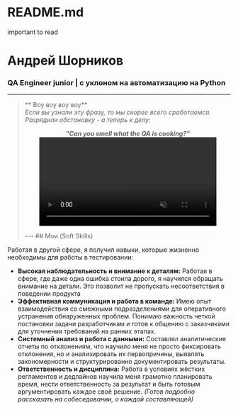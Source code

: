 # README.md
important to read
# Андрей Шорников
### QA Engineer junior |  с уклоном на автоматизацию на Python
---
> ** Воу воу воу воу**  
> *Если вы узнали эту фразу, то мы скорее всего сработаемся. Разрядили обстановку - а теперь к делу:*
> 
> <p align="center">
>   <strong><em>"Can you smell what the QA is cooking?"</em></strong><br>
>   <video src="assets/rock-wow-wow-wow.mp4" width="400" controls muted loop playsinline></video>
> </p>
> ---
> ## Мои  (Soft Skills)
Работая в другой сфере, я получил навыки, которые жизненно необходимы для работы в тестировании:
*   **Высокая наблюдательность и внимание к деталям:** Работая в сфере, где даже одна ошибка стоила дорого, я научился обращать внимание на детали. Это позволит не пропускать несоответствия в поведении продукта
*   **Эффективная коммуникация и работа в команде:** Имею опыт взаимодействия со смежными подразделениями для оперативного устранения обнаруженных проблем. Понимаю важность четкой постановки задачи разработчикам и готов к общению с заказчиками для уточнения требований на ранних этапах.
*   **Системный анализ и работа с данными:** Составлял аналитические отчеты по отклонениям, что научило меня не просто фиксировать отклонения, но и анализировать их первопричины, выявлять закономерности и структурированно документировать результаты.
*   **Ответственность и дисциплина:** Работа в условиях жёстких регламентов и дедлайнов научила меня грамотно планировать время, нести ответственность за результат и быть готовым аргументировать каждое своё решение.
*(Готов подробно рассказать на собеседовании, о каждой составляющей)*
